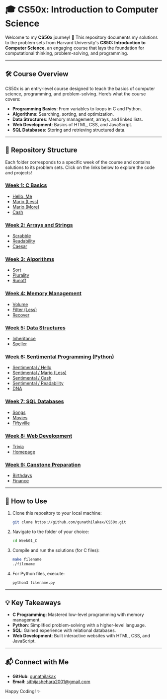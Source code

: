 # 🎓 CS50x: Introduction to Computer Science  
Welcome to my **CS50x** journey! 🚀 This repository documents my solutions to the problem sets from Harvard University's **CS50: Introduction to Computer Science**, an engaging course that lays the foundation for computational thinking, problem-solving, and programming.  

---

## 🛠️ Course Overview  
CS50x is an entry-level course designed to teach the basics of computer science, programming, and problem-solving. Here’s what the course covers:  
- **Programming Basics**: From variables to loops in C and Python.  
- **Algorithms**: Searching, sorting, and optimization.  
- **Data Structures**: Memory management, arrays, and linked lists.  
- **Web Development**: Basics of HTML, CSS, and JavaScript.  
- **SQL Databases**: Storing and retrieving structured data.  

---

## 📂 Repository Structure  
Each folder corresponds to a specific week of the course and contains solutions to its problem sets. Click on the links below to explore the code and projects!  

### [Week 1: C Basics](./Week01_C)
- [Hello, Me](./Week01_C/me)
- [Mario (Less)](./Week01_C/mario-less)
- [Mario (More)](./Week01_C/mario-more)
- [Cash](./Week01_C/cash)

### [Week 2: Arrays and Strings](./Week02_Arrays)
- [Scrabble](./Week02_Arrays/scrabble)
- [Readability](./Week02_Arrays/readability)
- [Caesar](./Week02_Arrays/caesar)

### [Week 3: Algorithms](./Week03_Algorithms)
- [Sort](./Week03_Algorithms/sort)
- [Plurality](./Week03_Algorithms/plurality)
- [Runoff](./Week03_Algorithms/runoff)

### [Week 4: Memory Management](./Week04_Memory)  
- [Volume](./Week04_Memory/volume)  
- [Filter (Less)](./Week04_Memory/filter-less) 
- [Recover](./Week04_Memory/recover)  

### [Week 5: Data Structures](./Week05_Data_Structures)
- [Inheritance](./Week05_Data_Structures/inheritance)
- [Speller](./Week05_Data_Structures/speller)

### [Week 6: Sentimental Programming (Python)](./Week06_Python)  
- [Sentimental / Hello](./Week06_Python/sentimental-hello)  
- [Sentimental / Mario (Less)](./Week06_Python/sentimental-mario-less)
- [Sentimental / Cash](./Week06_Python/sentimental-cash/)  
- [Sentimental / Readability](./Week06_Python/sentimental-readability)  
- [DNA](./Week06_Python/dna)  

### [Week 7: SQL Databases](./Week07_SQL)  
- [Songs](./Week07_SQL/songs)  
- [Movies](./Week07_SQL/movies)  
- [Fiftyville](./Week07_SQL/fiftyville)  

### [Week 8: Web Development](./Week08_HTML,CSS,JavaScript)  
- [Trivia](./Week08_HTML,CSS,JavaScript/trivia)  
- [Homepage](./Week08_HTML,CSS,JavaScript/homepage)  

### [Week 9: Capstone Preparation](./Week09_Flask)  
- [Birthdays](./Week09_Flask/birthdays)  
- [Finance](./Week09_Flask/finance)  

---

## 🚀 How to Use  
1. Clone this repository to your local machine:  
   ```bash
   git clone https://github.com/gunathilakax/CS50x.git
   ```  
2. Navigate to the folder of your choice:  
   ```bash
   cd Week01_C
   ```  
3. Compile and run the solutions (for C files):  
   ```bash
   make filename
   ./filename
   ```  
4. For Python files, execute:  
   ```bash
   python3 filename.py
   ```  

---

## 💡 Key Takeaways  
- **C Programming**: Mastered low-level programming with memory management.  
- **Python**: Simplified problem-solving with a higher-level language.  
- **SQL**: Gained experience with relational databases.  
- **Web Development**: Built interactive websites with HTML, CSS, and JavaScript.  

---

## 📬 Connect with Me  
- **GitHub**: [gunathilakax](https://github.com/gunathilakax)  
- **Email**: sithijashehara2001@gmail.com  

Happy Coding! ✨  
